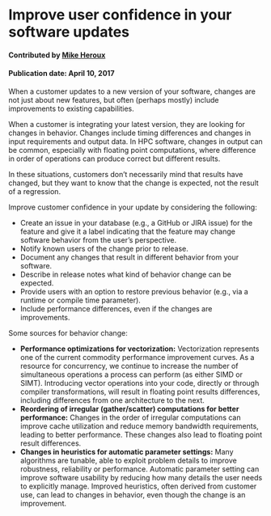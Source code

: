 # Improve user confidence in your software updates

#### Contributed by [Mike Heroux](https://github.com/maherou "Mike Heroux GitHub ID")

#### Publication date: April 10, 2017

When a customer updates to a new version of your software, changes are not just about new features, but often (perhaps mostly) include improvements to existing capabilities.

When a customer is integrating your latest version, they are looking for changes in behavior.  Changes include timing differences and changes in input requirements and output data.  In HPC software, changes in output can be common, especially with floating point computations, where difference in order of operations can produce correct but different results.

In these situations, customers don’t necessarily mind that results have changed, but they want to know that the change is expected, not the result of a regression.

Improve customer confidence in your update by considering the following:
- Create an issue in your database (e.g., a GitHub or JIRA issue) for the feature and give it a label indicating that the feature may change software behavior from the user’s perspective.
- Notify known users of the change prior to release.
- Document any changes that result in different behavior from your software.
- Describe in release notes what kind of behavior change can be expected.
- Provide users with an option to restore previous behavior (e.g., via a runtime or compile time parameter).
- Include performance differences, even if the changes are improvements.

Some sources for behavior change:
- **Performance optimizations for vectorization:** Vectorization represents one of the current commodity performance improvement curves.  As a resource for concurrency, we continue to increase the number of simultaneous operations a process can perform (as either SIMD or SIMT).  Introducing vector operations into your code, directly or through compiler transformations, will result in floating point results differences, including differences from one architecture to the next.
- **Reordering of irregular (gather/scatter) computations for better performance:**  Changes in the order of irregular computations can improve cache utilization and reduce memory bandwidth requirements, leading to better performance.  These changes also lead to floating point result differences.
- **Changes in heuristics for automatic parameter settings:**  Many algorithms are tunable, able to exploit problem details to improve robustness, reliability or performance.  Automatic parameter setting can improve software usability by reducing how many details the user needs to explicitly manage.  Improved heuristics, often derived from customer use, can lead to changes in behavior, even though the change is an improvement.

<!---
Categories: reliability, collaboration
Topics: testing, documentation
Tags: reliability, reproducibility, robustness, HPC
Level: 2
Prerequisites: Defaults
Aggregate: None
--->
